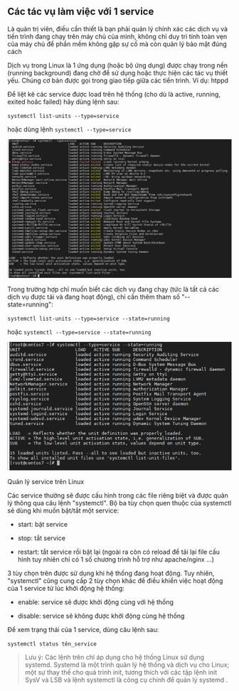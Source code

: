 ## Các tác vụ làm việc với 1 service

Là quản trị viên, điều cần thiết là bạn phải quản lý chính xác các dịch vụ và tiến trình đang chạy trên máy chủ của mình, không chỉ duy trì tính toàn vẹn của máy chủ để phần mềm không gặp sự cố mà còn quản lý bảo mật đúng cách

Dịch vụ trong Linux là 1 ứng dụng (hoặc bộ ứng dụng) được chạy trong nền (running background) đang chờ để sử dụng hoặc thực hiện các tác vụ thiết yếu. Chúng cơ bản được gọi trong giao tiếp giữa các tiến trình. Ví dụ: htppd

Để liệt kê các service được load trên hệ thống (cho dù là active, running, exited hoăc failed) hãy dùng lệnh sau:

`systemctl list-units --type=service`

hoặc dùng lệnh `systemctl --type=service`

<img src="img/106.png">

Trong trường hợp chỉ muốn biết các dịch vụ đang chạy (tức là tất cả các dịch vụ được tải và đang hoạt động), chỉ cần thêm tham số "--state=running":

`systemctl list-units --type=service --state=running`

hoặc `systemctl --type=service --state=running`

<img src="img/107.png">

Quản lý service trên Linux

Các service thường sẽ được cấu hình trong các file riêng biệt và được quản lý thông qua câu lệnh "systemctl". Bộ ba tùy chọn quen thuộc của systemctl sẽ dùng khi muốn bật/tắt một service:

- start: bật service

- stop: tắt service

- restart: tắt service rồi bật lại (ngoài ra còn có reload để tải lại file cấu hình tuy nhiên chỉ có 1 số chương trình hỗ trợ như apache/nginx ...)

3 tùy chọn trên được sử dụng khi hệ thống đang hoạt động. Tuy nhiên, "systemctl" cũng cung cấp 2 tùy chọn khác để điều khiển việc hoạt động của 1 service từ lúc khởi động hệ thống:

- enable: service sẽ được khởi động cùng với hệ thống

- disable: service sẽ không được khởi động cùng hệ thống

Để xem trạng thái của 1 service, dùng câu lệnh sau:

`systemctl status tên_service`

> Lưu ý: Các lệnh trên chỉ áp dụng cho hệ thống Linux sử dụng systemd. Systemd là một trình quản lý hệ thống và dịch vụ cho Linux; một sự thay thế cho quá trình init, tương thích với các tập lệnh init SysV và LSB và lệnh systemctl là công cụ chính để quản lý systemd .